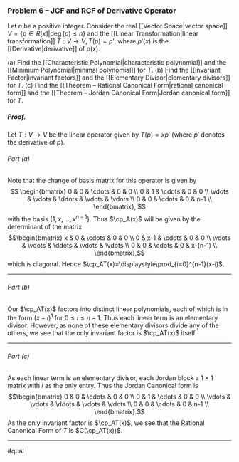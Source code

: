 ### Problem 6 – JCF and RCF of Derivative Operator
Let $n$ be a positive integer. Consider the real [[Vector Space|vector space]] $V = \{p \in R[x] | \deg(p) \leq n\}$  and the [[Linear Transformation|linear transformation]] $T : V \to V, T (p) = p'$, where $p'(x)$ is the [[Derivative|derivative]] of p(x).

(a) Find the [[Characteristic Polynomial|characteristic polynomial]] and the [[Minimum Polynomial|minimal polynomial]] for $T$.
(b) Find the [[Invariant Factor|invariant factors]] and the [[Elementary Divisor|elementary divisors]] for $T$.
(c) Find the [[Theorem – Rational Canonical Form|rational canonical form]] and the [[Theorem – Jordan Canonical Form|Jordan canonical form]] for $T$.

##### *Proof.*
Let $T:V \to V$ be the linear operator given by $T(p) = xp'$ (where $p'$ denotes the derivative of $p).$

###### Part (a)
Note that the change of basis matrix for this operator is given by $$
\begin{bmatrix}
  0 & 0 & \cdots & 0 & 0 \\
  0 & 1 & \cdots & 0 & 0 \\
  \vdots & \vdots & \ddots & \vdots & \vdots \\
  0 & 0 & \cdots & 0 & n-1 \\   
\end{bmatrix},
$$
with the basis $\{1,x,\dots,x^{n-1}\}$. Thus $\cp_A(x)$ will be given by the determinant of the matrix $$\begin{bmatrix}
  x & 0 & \cdots & 0 & 0 \\
  0 & x-1 & \cdots & 0 & 0 \\
  \vdots & \vdots & \ddots & \vdots & \vdots \\
  0 & 0 & \cdots & 0 & x-(n-1) \\   
\end{bmatrix},$$
which is diagonal. Hence $\cp_AT(x)=\displaystyle\prod_{i=0}^{n-1}(x-i)$.
***
###### Part (b)
Our $\cp_AT(x)$ factors into distinct linear polynomials, each of which is in the form $(x-i)^1$ for $0\leq i\leq n-1$. Thus each linear term is an elementary divisor. However, as none of these elementary divisors divide any of the others, we see that the only invariant factor is $\cp_AT(x)$ itself. 
***
###### Part (c)
As each linear term is an elementary divisor, each Jordan block a $1\times1$ matrix with $i$ as the only entry. Thus the Jordan Canonical form is $$\begin{bmatrix}
  0 & 0 & \cdots & 0 & 0 \\
  0 & 1 & \cdots & 0 & 0 \\
  \vdots & \vdots & \ddots & \vdots & \vdots \\
  0 & 0 & \cdots & 0 & n-1 \\   
\end{bmatrix}.$$
As the only invariant factor is $\cp_AT(x)$, we see that the Rational Canonical Form of $T$ is $C(\cp_AT(x))$.
***
#qual